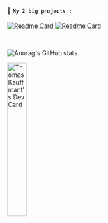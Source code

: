#### **📜 ``My 2 big projects :``**<br>
[![Readme Card](https://github-readme-stats.vercel.app/api/pin/?username=Thomasperge&repo=GoodFarm-DiscordBot&show_owner=true&theme=dark)](https://github.com/thomasperge/GoodFarm-DiscordBot)
[![Readme Card](https://github-readme-stats.vercel.app/api/pin/?username=Thomasperge&repo=CryptoCurrency-Desktop-apps&show_owner=true&theme=dark)](https://github.com/thomasperge/CryptoCurrency-Desktop-apps)

<br>

<!-- <img src="https://cdn.discordapp.com/attachments/1018205416502607912/1018278607866572840/TryBannerGH.png" width="48%"/> -->

![Anurag's GitHub stats](https://github-readme-stats.vercel.app/api?username=Thomasperge&theme=dark&show_icons=true)

<a href="https://app.daily.dev/Thomasperge"><img src="https://api.daily.dev/devcards/788a1841892f4fd7a87b6b8e29a83cc3.png?r=wup" width="30%" alt="Thomas Kauffmant's Dev Card"/></a>


<br>


